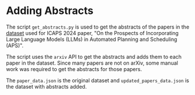 # Adding Abstracts

The script `get_abstracts.py` is used to get the abstracts of the papers in the [dataset](https://github.com/ai4society/LLM-Planning-Viz/blob/main/papers-data.js) used for ICAPS 2024 paper, "On the Prospects of Incorporating Large Language Models (LLMs) in Automated Planning and Scheduling (APS)".

The script uses the `arxiv` API to get the abstracts and adds them to each paper in the dataset. Since many papers are not on arXiv, some manual work was required to get the abstracts for those papers.

The `paper_data.json` is the original dataset and `updated_papers_data.json` is the dataset with abstracts added.